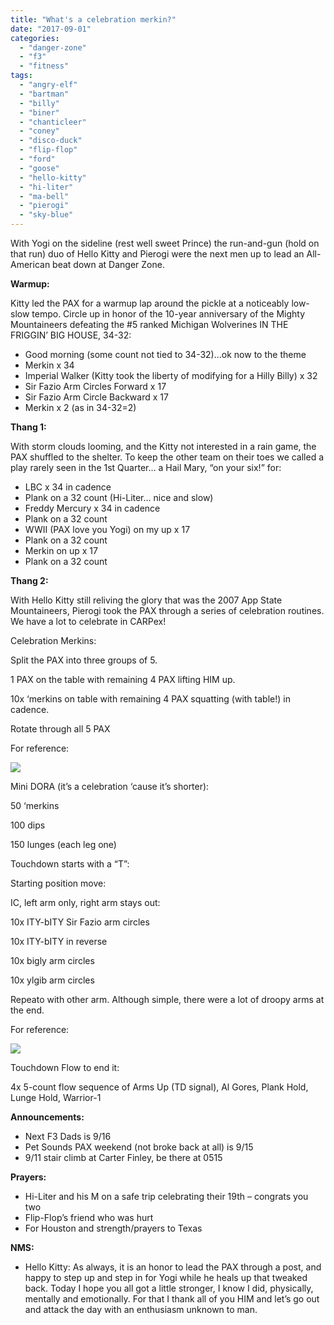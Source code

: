 ```yaml
---
title: "What's a celebration merkin?"
date: "2017-09-01"
categories: 
  - "danger-zone"
  - "f3"
  - "fitness"
tags: 
  - "angry-elf"
  - "bartman"
  - "billy"
  - "biner"
  - "chanticleer"
  - "coney"
  - "disco-duck"
  - "flip-flop"
  - "ford"
  - "goose"
  - "hello-kitty"
  - "hi-liter"
  - "ma-bell"
  - "pierogi"
  - "sky-blue"
---
```


With Yogi on the sideline (rest well sweet Prince) the run-and-gun (hold on that run) duo of Hello Kitty and Pierogi were the next men up to lead an All-American beat down at Danger Zone.

**Warmup:**

Kitty led the PAX for a warmup lap around the pickle at a noticeably low-slow tempo. Circle up in honor of the 10-year anniversary of the Mighty Mountaineers defeating the #5 ranked Michigan Wolverines IN THE FRIGGIN’ BIG HOUSE, 34-32:

- Good morning (some count not tied to 34-32)...ok now to the theme
- Merkin x 34
- Imperial Walker (Kitty took the liberty of modifying for a Hilly Billy) x 32
- Sir Fazio Arm Circles Forward x 17
- Sir Fazio Arm Circle Backward x 17
- Merkin x 2 (as in 34-32=2)

**Thang 1:**

With storm clouds looming, and the Kitty not interested in a rain game, the PAX shuffled to the shelter. To keep the other team on their toes we called a play rarely seen in the 1st Quarter… a Hail Mary, “on your six!” for:

- LBC x 34 in cadence
- Plank on a 32 count (Hi-Liter… nice and slow)
- Freddy Mercury x 34 in cadence
- Plank on a 32 count
- WWII (PAX love you Yogi) on my up x 17
- Plank on a 32 count
- Merkin on up x 17
- Plank on a 32 count

**Thang 2:**

With Hello Kitty still reliving the glory that was the 2007 App State Mountaineers, Pierogi took the PAX through a series of celebration routines. We have a lot to celebrate in CARPex!

Celebration Merkins:

Split the PAX into three groups of 5.

1 PAX on the table with remaining 4 PAX lifting HIM up.

10x ‘merkins on table with remaining 4 PAX squatting (with table!) in cadence.

Rotate through all 5 PAX

For reference:

![](https://f3carpex.files.wordpress.com/2017/09/screen-shot-2017-09-01-at-11-01-37-am.png?w=300)

Mini DORA (it’s a celebration ‘cause it’s shorter):

50 ‘merkins

100 dips

150 lunges (each leg one)

Touchdown starts with a “T”:

Starting position move:

IC, left arm only, right arm stays out:

10x ITY-bITY Sir Fazio arm circles

10x ITY-bITY in reverse

10x bigly arm circles

10x ylgib arm circles

Repeato with other arm. Although simple, there were a lot of droopy arms at the end.

For reference:

![](https://f3carpex.files.wordpress.com/2017/09/screen-shot-2017-09-01-at-11-01-43-am.png?w=300)

Touchdown Flow to end it:

4x 5-count flow sequence of Arms Up (TD signal), Al Gores, Plank Hold, Lunge Hold, Warrior-1

**Announcements:**

- Next F3 Dads is 9/16
- Pet Sounds PAX weekend (not broke back at all) is 9/15
- 9/11 stair climb at Carter Finley, be there at 0515

**Prayers:**

- Hi-Liter and his M on a safe trip celebrating their 19th – congrats you two
- Flip-Flop’s friend who was hurt
- For Houston and strength/prayers to Texas

**NMS:**

- Hello Kitty: As always, it is an honor to lead the PAX through a post, and happy to step up and step in for Yogi while he heals up that tweaked back. Today I hope you all got a little stronger, I know I did, physically, mentally and emotionally. For that I thank all of you HIM and let’s go out and attack the day with an enthusiasm unknown to man.
